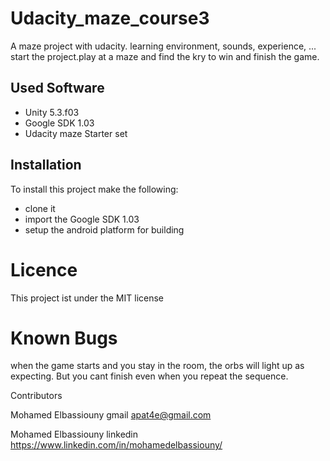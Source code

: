 
# Udacity_maze_course3

A maze project with udacity. learning environment, sounds, experience, ...
start the project.play at a maze and find the kry to win  and finish the game. 

## Used Software

* Unity 5.3.f03
* Google SDK 1.03
* Udacity maze Starter set

## Installation

To install this project make the following:

* clone it
* import the Google SDK 1.03
* setup the android platform for building

# Licence

This project ist under the MIT license

# Known Bugs

when the game starts and you stay in the room, the orbs will light up as expecting. But you cant finish even when you repeat the sequence.

Contributors

Mohamed Elbassiouny gmail apat4e@gmail.com 

Mohamed Elbassiouny linkedin  https://www.linkedin.com/in/mohamedelbassiouny/
